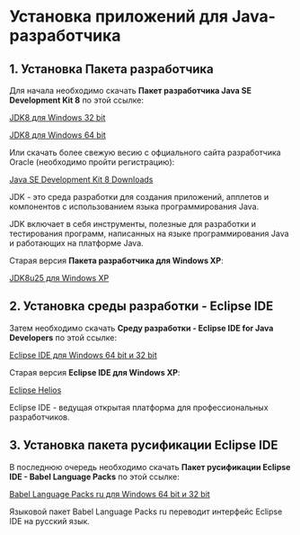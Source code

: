 <h1>Установка приложений для Java-разработчика</h1>
<h2>1. Установка Пакета разработчика</h2>
<p>Для начала необходимо скачать <b>Пакет разработчика Java SE Development Kit 8</b> по этой ссылке:</p>
<p><a href="https://drive.google.com/open?id=1PnA3jmd8DqLvLv8CjLzpLEnyCJpprZdX">JDK8 для Windows 32 bit</a></p>
<p><a href="https://drive.google.com/open?id=1cvlVlqNYWBhOQXdodyTq4ELmn-j6XSMG">JDK8 для Windows 64 bit</a></p>
<p>Или скачать более свежую весию с офциального сайта разработчика Oracle (необходимо пройти регистрацию):<p>
<p><a href="https://www.oracle.com/java/technologies/javase/javase-jdk8-downloads.html">Java SE Development Kit 8 Downloads</a></p>
<p>JDK - это среда разработки для создания приложений, апплетов и компонентов с использованием языка программирования Java.</p>
<p>JDK включает в себя инструменты, полезные для разработки и тестирования программ, написанных на языке программирования Java и работающих на платформе Java.</p>
<p>Старая версия <b>Пакета разработчика для Windows XP</b>:</p>
<p><a href="https://drive.google.com/open?id=1xsVg0TofL4U8ImS0Kq0dPwqZ7fMy_ywm">JDK8u25 для Windows XP</a></p>
<h2>2. Установка cреды разработки - Eclipse IDE</h2>
<p>Затем необходимо скачать <b>Среду разработки - Eclipse IDE for Java Developers</b> по этой ссылке:</p>
<p><a href="https://drive.google.com/open?id=12LIp409h-oO6Jqu8wK7pcK4zNcF487ej">Eclipse IDE для Windows 64 bit и 32 bit</a></p>
<p>Старая версия <b>Eclipse IDE для Windows XP</b>:</p>
<p><a href="https://drive.google.com/open?id=10fE07lqGJb5Fw4Sduc2O9VIOM23agzFl">Eclipse Helios</a></p>
<p>Eclipse IDE - ведущая открытая платформа для профессиональных разработчиков.</p>
<h2>3. Установка пакета русификации Eclipse IDE</h2>
<p>В последнюю очередь необходимо скачать <b>Пакет русификации Eclipse IDE - Babel Language Packs</b> по этой ссылке:</p>
<p><a href="https://drive.google.com/open?id=1hGFDsqi7lQMFV4ZMtFLFuQDZ2kcG1Riv">Babel Language Packs ru для Windows 64 bit и 32 bit</a></p>
<p>Языковой пакет Babel Language Packs ru переводит интерфейс Eclipse IDE на русский язык.</p>

<!--
<h1>Первый модуль Java</h1>
<h2>Урок №1. Знакомство с языком программирования Java</h2>
<p>Ознакомится с материалом и набрать исходный код из заданий <a href="https://drive.google.com/open?id=1EC9EvbX3xW2sGaJNW_2EdaHF_V7hyV0c">Урок №1</a> и запустить программу.</p>
<h2>Урок №2. Работа с переменными</h2>
<p>Ознакомится с материалом и набрать исходный код из заданий <a href="https://drive.google.com/open?id=1W5yj5QoaeibhfmgKQ5J9JloHIsmZIfg7">Урок №2</a> и запустить программу.</p>
<h2>Урок №3. Основные алгомитрические конструкции</h2>
<p>Ознакомится с материалом и набрать исходный код из заданий <a href="https://drive.google.com/open?id=1bw8r2px2xhOzQn7XX-4zw-N-d90z9ZYK">Урок №3</a> и запустить программу.</p>
<h2>Урок №4. Основы объектно-ориентированного программирования</h2>
<p>Ознакомится с материалом и набрать исходный код из заданий <a href="https://drive.google.com/open?id=1EHmcGzIVEBfgN6fJb_Oi99cymMwOw0cT">Урок №4</a> и запустить программу.</p>
<h2>Урок №5. Основы компьютерной графики языка Java</h2>
<p>Ознакомится с материалом и набрать исходный код из заданий <a href="https://drive.google.com/open?id=1QYXe_izBALP2IMbEpe2MwJMGuJRLUce_">Урок №5</a> и запустить программу.</p>
<h2>Урок №6. Основы компьютерной графики языка Java</h2>
<p>Ознакомится с материалом и набрать исходный код из заданий <a href="https://drive.google.com/open?id=1u7L2fBq8hcUtIzUphgunVlSksj22aIsS">Урок №6</a> и запустить программу.</p>
<h2>Урок №7</h2>
<p>Выполнить задание — <a href="https://drive.google.com/open?id=174Fg6SpsUFE71orpLUyoJRV9t-CwWtlV">Урок №7</a>.</p>
<h2>Урок №8</h2>
<p>Выполнить задание — <a href="https://drive.google.com/open?id=1gwlc0ZYzZ2g6naP66aWSZzjUzykx-EUS">Урок №8</a>.</p>
-->
